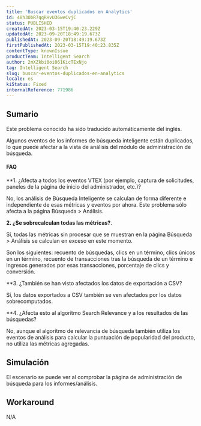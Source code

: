 ```yaml
---
title: 'Buscar eventos duplicados en Analytics'
id: 48h3ObR7qqRHvU36weCvjC
status: PUBLISHED
createdAt: 2023-03-15T19:40:23.229Z
updatedAt: 2023-09-20T18:49:19.673Z
publishedAt: 2023-09-20T18:49:19.673Z
firstPublishedAt: 2023-03-15T19:40:23.835Z
contentType: knownIssue
productTeam: Intelligent Search
author: 2mXZkbi0oi061KicTExNjo
tag: Intelligent Search
slug: buscar-eventos-duplicados-en-analytics
locale: es
kiStatus: Fixed
internalReference: 771986
---
```


## Sumario

<div class="alert alert-info">
  <p>Este problema conocido ha sido traducido automáticamente del inglés.</p>
</div>


Algunos eventos de los informes de búsqueda inteligente están duplicados, lo que puede afectar a la vista de análisis del módulo de administración de búsqueda.


#### FAQ

**1. ¿Afecta a todos los eventos VTEX (por ejemplo, captura de solicitudes, paneles de la página de inicio del administrador, etc.)?

No, los análisis de Búsqueda Inteligente se calculan de forma diferente e independiente de esas métricas y eventos por ahora. Este problema sólo afecta a la página Búsqueda > Análisis.

**2. ¿Se sobrecalculan todas las métricas?**.

Sí, todas las métricas sin procesar que se muestran en la página Búsqueda > Análisis se calculan en exceso en este momento.

Son los siguientes: recuento de búsquedas, clics en un término, clics únicos en un término, recuento de transacciones tras la búsqueda de un término e ingresos generados por esas transacciones, porcentaje de clics y conversión.

**3. ¿También se han visto afectados los datos de exportación a CSV?

Sí, los datos exportados a CSV también se ven afectados por los datos sobrecomputados.

**4. ¿Afecta esto al algoritmo Search Relevance y a los resultados de las búsquedas?

No, aunque el algoritmo de relevancia de búsqueda también utiliza los eventos de análisis para calcular la puntuación de popularidad del producto, no utiliza las métricas agregadas.


##

## Simulación


El escenario se puede ver al comprobar la página de administración de búsqueda para los informes/análisis.



## Workaround


N/A

